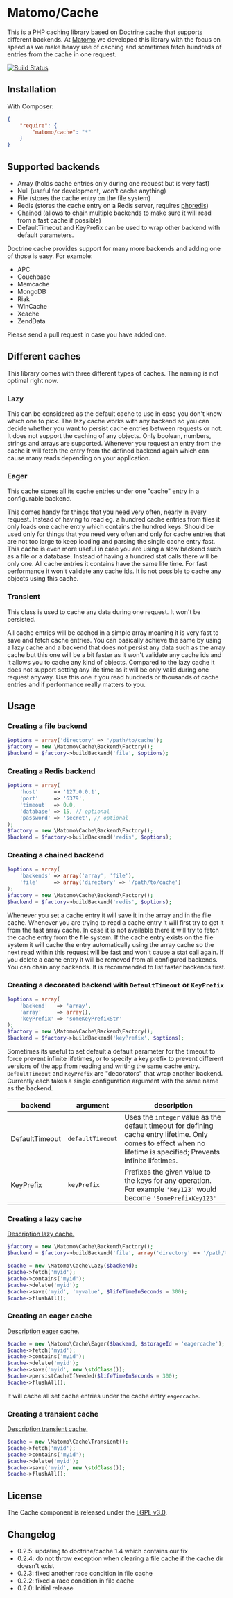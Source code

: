 # Matomo/Cache

This is a PHP caching library based on [Doctrine cache](https://github.com/doctrine/cache) that supports different backends. 
At [Matomo](https://matomo.org) we developed this library with the focus on speed as we make heavy use of caching and 
sometimes fetch hundreds of entries from the cache in one request.

[![Build Status](https://travis-ci.org/matomo-org/component-cache.svg?branch=master)](https://travis-ci.org/matomo-org/component-cache)

## Installation

With Composer:

```json
{
    "require": {
        "matomo/cache": "*"
    }
}
``` 

## Supported backends
* Array (holds cache entries only during one request but is very fast)
* Null (useful for development, won't cache anything)
* File (stores the cache entry on the file system)
* Redis (stores the cache entry on a Redis server, requires [phpredis](https://github.com/nicolasff/phpredis))
* Chained (allows to chain multiple backends to make sure it will read from a fast cache if possible)
* DefaultTimeout and KeyPrefix can be used to wrap other backend with default parameters.

Doctrine cache provides support for many more backends and adding one of those is easy. For example:
* APC
* Couchbase
* Memcache
* MongoDB
* Riak
* WinCache
* Xcache
* ZendData

Please send a pull request in case you have added one. 

## Different caches

This library comes with three different types of caches. The naming is not optimal right now.

### Lazy

This can be considered as the default cache to use in case you don't know which one to pick. The lazy cache works with 
any backend so you can decide whether you want to persist cache entries between requests or not. It does not support 
the caching of any objects. Only boolean, numbers, strings and arrays are supported. Whenever you request an entry 
from the cache it will fetch the entry from the defined backend again which can cause many reads depending on your 
application.

### Eager

This cache stores all its cache entries under one "cache" entry in a configurable backend.

This comes handy for things that you need very often, nearly in every request. Instead of having to read eg.
a hundred cache entries from files it only loads one cache entry which contains the hundred keys. Should be used only 
for things that you need very often and only for cache entries that are not too large to keep loading and parsing the 
single cache entry fast. This cache is even more useful in case you are using a slow backend such as a file or a database.
 Instead of having a hundred stat calls there will be only one. All cache entries it contains have the same life time. 
 For fast performance it won't validate any cache ids. It is not possible to cache any objects using this cache.

### Transient

This class is used to cache any data during one request. It won't be persisted.

All cache entries will be cached in a simple array meaning it is very fast to save and fetch cache entries. You can 
basically achieve the same by using a lazy cache and a backend that does not persist any data such as the array cache 
but this one will be a bit faster as it won't validate any cache ids and it allows you to cache any kind of objects.
Compared to the lazy cache it does not support setting any life time as it will be only valid during one request anyway.
Use this one if you read hundreds or thousands of cache entries and if performance really matters to you.

## Usage

### Creating a file backend

```php
$options = array('directory' => '/path/to/cache');
$factory = new \Matomo\Cache\Backend\Factory();
$backend = $factory->buildBackend('file', $options);
```

### Creating a Redis backend

```php
$options = array(
    'host'     => '127.0.0.1',
    'port'     => '6379',
    'timeout'  => 0.0,
    'database' => 15, // optional
    'password' => 'secret', // optional
);
$factory = new \Matomo\Cache\Backend\Factory();
$backend = $factory->buildBackend('redis', $options);
```

### Creating a chained backend

```php
$options = array(
    'backends' => array('array', 'file'),
    'file'     => array('directory' => '/path/to/cache')
);
$factory = new \Matomo\Cache\Backend\Factory();
$backend = $factory->buildBackend('redis', $options);
```

Whenever you set a cache entry it will save it in the array and in the file cache. Whenever you are trying to read a cache
entry it will first try to get it from the fast array cache. In case it is not available there it will try to fetch
the cache entry from the file system. If the cache entry exists on the file system it will cache the entry automatically
using the array cache so the next read within this request will be fast and won't cause a stat call again. If you delete
 a cache entry it will be removed from all configured backends. You can chain any backends. It is recommended to list 
 faster backends first.
 
### Creating a decorated backend with `DefaultTimeout` or `KeyPrefix`

```php
$options = array(
    'backend'   => 'array',
    'array'     => array(),
    'keyPrefix' => 'someKeyPrefixStr'
);
$factory = new \Matomo\Cache\Backend\Factory();
$backend = $factory->buildBackend('keyPrefix', $options);
```

Sometimes its useful to set default a default parameter for the timeout to force prevent infinite lifetimes, or to
specify a key prefix to prevent different versions of the app from reading and writing the same cache entry.  
`DefaultTimeout` and `KeyPrefix` are "decorators" that wrap another backend. Currently each takes a single configuration
 argument with the same name as the backend.
 
 |backend | argument | description |
 | --- | --- | --- |
 |DefaultTimeout|`defaultTimeout`| Uses the `integer` value as the default timeout for defining cache entry lifetime. Only comes to effect when no lifetime is specified; Prevents infinite lifetimes.|
 |KeyPrefix|`keyPrefix`| Prefixes the given value to the keys for any operation. For example `'Key123'` would become `'SomePrefixKey123'` |


### Creating a lazy cache

[Description lazy cache.](#lazy)

```php
$factory = new \Matomo\Cache\Backend\Factory();
$backend = $factory->buildBackend('file', array('directory' => '/path/to/cache'));

$cache = new \Matomo\Cache\Lazy($backend);
$cache->fetch('myid');
$cache->contains('myid');
$cache->delete('myid');
$cache->save('myid', 'myvalue', $lifeTimeInSeconds = 300);
$cache->flushAll();
```

### Creating an eager cache

[Description eager cache.](#eager)

```php
$cache = new \Matomo\Cache\Eager($backend, $storageId = 'eagercache');
$cache->fetch('myid');
$cache->contains('myid');
$cache->delete('myid');
$cache->save('myid', new \stdClass());
$cache->persistCacheIfNeeded($lifeTimeInSeconds = 300);
$cache->flushAll();
```

It will cache all set cache entries under the cache entry `eagercache`.

### Creating a transient cache

[Description transient cache.](#transient)

```php
$cache = new \Matomo\Cache\Transient();
$cache->fetch('myid');
$cache->contains('myid');
$cache->delete('myid');
$cache->save('myid', new \stdClass());
$cache->flushAll();
```

## License

The Cache component is released under the [LGPL v3.0](http://choosealicense.com/licenses/lgpl-3.0/).

## Changelog 

 * 0.2.5: updating to doctrine/cache 1.4 which contains our fix
 * 0.2.4: do not throw exception when clearing a file cache if the cache dir doesn't exist
 * 0.2.3: fixed another race condition in file cache
 * 0.2.2: fixed a race condition in file cache
 * 0.2.0: Initial release

